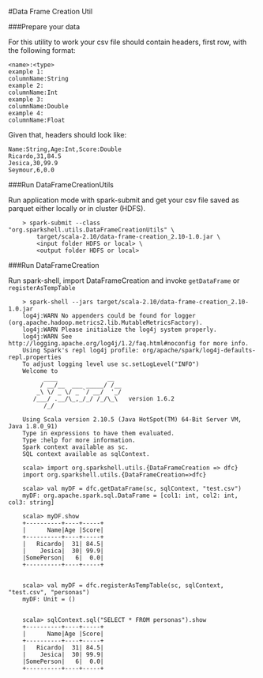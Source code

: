 #Data Frame Creation Util

###Prepare your data

For this utility to work your csv file should contain headers, first row, with the following format:

    <name>:<type>
    example 1:
    columnName:String
    example 2:
    columnName:Int
    example 3:
    columnName:Double
    example 4:
    columnName:Float
    
Given that, headers should look like:

    Name:String,Age:Int,Score:Double
    Ricardo,31,84.5
    Jesica,30,99.9
    Seymour,6,0.0

###Run DataFrameCreationUtils

Run application mode with spark-submit and get your csv file saved as parquet either locally or in cluster (HDFS).

        > spark-submit --class "org.sparkshell.utils.DataFrameCreationUtils" \
            target/scala-2.10/data-frame-creation_2.10-1.0.jar \
            <input folder HDFS or local> \
            <output folder HDFS or local>
    
    
###Run DataFrameCreation

Run spark-shell, import DataFrameCreation and invoke `getDataFrame` or `registerAsTempTable`

        > spark-shell --jars target/scala-2.10/data-frame-creation_2.10-1.0.jar
        log4j:WARN No appenders could be found for logger (org.apache.hadoop.metrics2.lib.MutableMetricsFactory).
        log4j:WARN Please initialize the log4j system properly.
        log4j:WARN See http://logging.apache.org/log4j/1.2/faq.html#noconfig for more info.
        Using Spark's repl log4j profile: org/apache/spark/log4j-defaults-repl.properties
        To adjust logging level use sc.setLogLevel("INFO")
        Welcome to
              ____              __
             / __/__  ___ _____/ /__
            _\ \/ _ \/ _ `/ __/  '_/
           /___/ .__/\_,_/_/ /_/\_\   version 1.6.2
              /_/
        
        Using Scala version 2.10.5 (Java HotSpot(TM) 64-Bit Server VM, Java 1.8.0_91)
        Type in expressions to have them evaluated.
        Type :help for more information.
        Spark context available as sc.
        SQL context available as sqlContext.
        
        scala> import org.sparkshell.utils.{DataFrameCreation => dfc}
        import org.sparkshell.utils.{DataFrameCreation=>dfc}
        
        scala> val myDF = dfc.getDataFrame(sc, sqlContext, "test.csv")
        myDF: org.apache.spark.sql.DataFrame = [col1: int, col2: int, col3: string]
        
        scala> myDF.show
        +----------+----+-----+
        |      Name|Age |Score|
        +----------+----+-----+
        |   Ricardo|  31| 84.5|
        |    Jesica|  30| 99.9|
        |SomePerson|   6|  0.0|
        +----------+----+-----+
        
        
        scala> val myDF = dfc.registerAsTempTable(sc, sqlContext, "test.csv", "personas")
        myDF: Unit = ()
        
        
        scala> sqlContext.sql("SELECT * FROM personas").show
        +----------+----+-----+
        |      Name|Age |Score|
        +----------+----+-----+
        |   Ricardo|  31| 84.5|
        |    Jesica|  30| 99.9|
        |SomePerson|   6|  0.0|
        +----------+----+-----+
